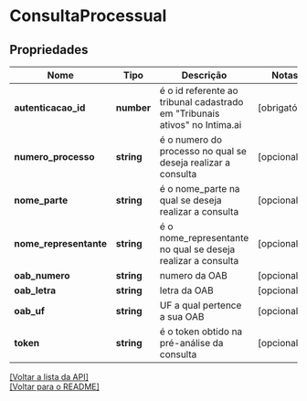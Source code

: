 # ConsultaProcessual

## Propriedades
Nome | Tipo | Descrição | Notas
------------ | ------------- | ------------- | -------------
**autenticacao_id** | **number** | é o id referente ao tribunal cadastrado em "Tribunais ativos" no Intima.ai | [obrigatório] 
**numero_processo** | **string** | é o numero do processo no qual se deseja realizar a consulta | [opcional] 
**nome_parte** | **string** | é o nome_parte na qual se deseja realizar a consulta | [opcional] 
**nome_representante** | **string** | é o nome_representante no qual se deseja realizar a consulta | [opcional] 
**oab_numero** | **string** | numero da OAB | [opcional] 
**oab_letra** | **string** | letra da OAB | [opcional] 
**oab_uf** | **string** | UF a qual pertence a sua OAB | [opcional] 
**token** | **string** | é o token obtido na pré-análise da consulta | [opcional] 

[[Voltar a lista da API]](../../../README.md#Documentação-para-os-Endpoints-da-API)    
[[Voltar para o README]](../../../README.md#Intima.ai---SDK-NodeJS)
